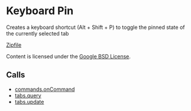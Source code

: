 
Keyboard Pin
=======

Creates a keyboard shortcut (Alt + Shift + P) to toggle the pinned state of the currently selected tab

[Zipfile](http://developer.chrome.com/extensions/examples/api/tabs/pin.zip)

Content is licensed under the [Google BSD License](https://developers.google.com/open-source/licenses/bsd).

Calls
-----

* [commands.onCommand](https://developer.chrome.com/extensions/commands#event-onCommand)
* [tabs.query](https://developer.chrome.com/extensions/tabs#method-query)
* [tabs.update](https://developer.chrome.com/extensions/tabs#method-update)